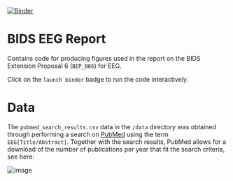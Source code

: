 [![Binder](https://mybinder.org/badge.svg)](https://mybinder.org/v2/gh/sappelhoff/bids_eeg_report/master)

# BIDS EEG Report

Contains code for producing figures used in the report on the BIDS Extension Proposal 6 (`BEP_006`) for EEG.

Click on the `launch binder` badge to run the code interactively.

# Data
The `pubmed_search_results.csv` data in the `/data` directory was obtained through
performing a search on [PubMed](https://www.ncbi.nlm.nih.gov/pubmed/) using the term
`EEG[Title/Abstract]`. Together with the search results, PubMed allows for a download
of the number of publications per year that fit the search criteria, see here:

![image](https://user-images.githubusercontent.com/9084751/44387791-bf340d80-a526-11e8-923c-e622e2a00d66.png)
